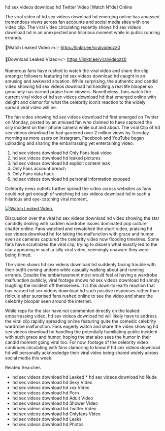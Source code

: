 ﻿hd sex videos download hd Twitter Video [Watch N*de] Online

The viral video of ﻿hd sex videos download hd emerging online has amassed tremendous views across fan accounts and social media sites with one video clip. The viral video circulating recently shows ﻿hd sex videos download hd in an unexpected and hilarious moment while in public running errands. 

🔴Watch Leaked Video 🔥👉  https://linktr.ee/viralvideozz0 

🔴Download Leaked Video🔥👉  https://linktr.ee/viralvideozz0 

Numerous fans have rushed to watch the viral video and share the clip amongst followers featuring ﻿hd sex videos download hd caught in an amusing and awkward situation. While surprising, the authentic and candid video showing ﻿hd sex videos download hd handling a real life blooper so genuinely has earned praise from viewers. Nonetheless, fans watch the current viral video of ﻿hd sex videos download hd that emerged online with delight and clamor for what the celebrity icon’s reaction to the widely spread viral video will be.

The fan video showing ﻿hd sex videos download hd first emerged on Twitter on Monday, posted by an amused fan who claimed to have captured the silly incident on their phone camera while out and about. The viral Clip of ﻿hd sex videos download hd had garnered over 2 million views by Tuesday morning as more users on Instagram, Facebook and YouTube began uploading and sharing the embarrassing yet entertaining video. 

1. ﻿hd sex videos download hd Only Fans leak video
2. ﻿hd sex videos download hd leaked pictures
3. ﻿hd sex videos download hd explicit content leak
4. Only Fans account breach
5. Only Fans data hack
6. ﻿hd sex videos download hd personal information exposed

Celebrity news outlets further spread the video across websites as fans could not get enough of watching ﻿hd sex videos download hd in such a hilarious and eye-catching viral moment. 

[![Watch Leaked Video.](https://miro.medium.com/v2/resize:fit:828/format:webp/1*cilzJN44JGOrTw9NJCrNHA.gif "Watch Leaked Video")](https://linktr.ee/viralvideozz0)

Discussion over the viral ﻿hd sex videos download hd video showing the star candidly dealing with sudden wardrobe issues dominated pop culture chatter online. Fans watched and rewatched the short video, praising ﻿hd sex videos download hd for taking the malfunction with grace and humor even as cameras captured the celebrity video now flooding timelines. Some fans have scrutinized the viral clip, trying to discern what exactly led to the star appearing in such a silly viral video, seemingly unaware they were being filmed.

The video shows ﻿hd sex videos download hd suddenly facing trouble with their outfit coming undone while casually walking about and running errands. Despite the embarrassment most would feel at having a wardrobe malfunction publicly, viral footage shows ﻿hd sex videos download hd simply laughing the incident off themselves. It is this down-to-earth reaction that has earned ﻿hd sex videos download hd such positive responses rather than ridicule after surprised fans rushed online to see the video and share the celebrity blooper seen around the internet.  

While reps for the star have not commented directly on the leaked embarrassing video, ﻿hd sex videos download hd will likely have to address the viral clip rapidly spreading online featuring quite the comedic celebrity wardrobe malfunction. Fans eagerly watch and share the video showing ﻿hd sex videos download hd handling the potentially humiliating public incident with such grace and humor, hoping the star also sees the humor in their candid moment going viral too. For now, footage of the celebrity video continues circulating with fans clamoring to know if ﻿hd sex videos download hd will personally acknowledge their viral video being shared widely across social media this week.

Related Searches
* ﻿hd sex videos download hd Leaked
﻿* hd sex videos download hd Nude
* ﻿hd sex videos download hd Sexy Video
* ﻿hd sex videos download hd xxx Video
* ﻿hd sex videos download hd Porn
* ﻿hd sex videos download hd Adult Video
* ﻿hd sex videos download hd Shower Video
* ﻿hd sex videos download hd Twitter Video
* ﻿hd sex videos download hd Onlyfans Video
* ﻿hd sex videos download hd Leaks
* ﻿hd sex videos download hd Photos